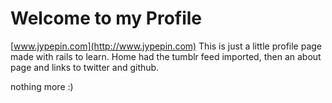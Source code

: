 # Welcome to my Profile
[www.jypepin.com](http://www.jypepin.com)
This is just a little profile page made with rails to learn.
Home had the tumblr feed imported, then an about page and links to twitter and github. 

nothing more :)